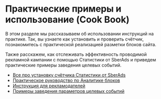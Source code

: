 # Практические примеры и использование (Cook Book)

В этом разделе мы рассказываем об использовании инструкций на практике. Так, вы узнаете как установить и проверить счётчик, познакомитесь с практической реализацией разметки блоков сайта.

Также расскажем, как отслеживать эффективность проводимой рекламной кампании с помощью Статистики от SberAds и приведем практические примеры заведения целевых событий.

* [Все про установку счётчика Статистики от SberAds](vse-pro-ustanovku-schyotchika-top-100/)
* [Практическое руководство по Аналитике блоков](prakticheskoe-rukovodstvo-po-analitike-blokov/)
* [Инструкция для рекламодателей](instrukciya-dlya-reklamodatelei.md)
* [Примеры заведения параметров целевых событий](primery-zavedeniya-parametrov-celevykh-sobytii/)
